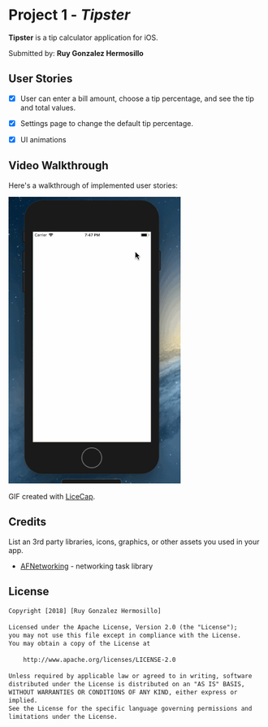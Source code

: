 # Project 1 - *Tipster*

**Tipster** is a tip calculator application for iOS.

Submitted by: **Ruy Gonzalez Hermosillo**

## User Stories

* [x] User can enter a bill amount, choose a tip percentage, and see the tip and total values.
* [x] Settings page to change the default tip percentage.
* [x] UI animations


## Video Walkthrough

Here's a walkthrough of implemented user stories:

<img src='TipsterDemo2.gif' title='Video Walkthrough' width='' alt='Video Walkthrough' />

GIF created with [LiceCap](http://www.cockos.com/licecap/).



## Credits

List an 3rd party libraries, icons, graphics, or other assets you used in your app.

- [AFNetworking](https://github.com/AFNetworking/AFNetworking) - networking task library

## License

    Copyright [2018] [Ruy Gonzalez Hermosillo]

    Licensed under the Apache License, Version 2.0 (the "License");
    you may not use this file except in compliance with the License.
    You may obtain a copy of the License at

        http://www.apache.org/licenses/LICENSE-2.0

    Unless required by applicable law or agreed to in writing, software
    distributed under the License is distributed on an "AS IS" BASIS,
    WITHOUT WARRANTIES OR CONDITIONS OF ANY KIND, either express or implied.
    See the License for the specific language governing permissions and
    limitations under the License.
